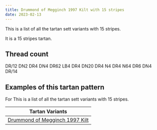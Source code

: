 ```yaml
---
title: Drummond of Megginch 1997 Kilt with 15 stripes
date: 2023-02-13
---
```

This is a list of all the tartan sett variants with 15 stripes.

It is a 15 stripes tartan.


## Thread count
DR/12 DN2 DR4 DN4 DR62 LB4 DR4 DN20 DR4 N4 DR4 N64 DR6 DN4 DR/14

## Examples of this tartan pattern
For This is a list of all the tartan sett variants with 15 stripes.

| Tartan Variants |
|---------------|
| [Drummond of Megginch 1997 Kilt](/variants/dr/12/dn2/dr4/dn4/dr62/lb4/dr4/dn20/dr4/n4/dr4/n64/dr6/dn4/dr/14-dn282c39-dr983029-lb98c8e8-n304f45/)||
